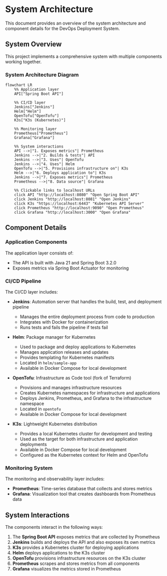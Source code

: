 # System Architecture

This document provides an overview of the system architecture and component details for the DevOps Deployment System.

## System Overview

This project implements a comprehensive system with multiple components working together.

### System Architecture Diagram

```mermaid
flowchart LR
    %% Application layer
    API["Spring Boot API"]

    %% CI/CD layer
    Jenkins["Jenkins"]
    Helm["Helm"]
    OpenTofu["OpenTofu"]
    K3s["K3s (Kubernetes)"]

    %% Monitoring layer
    Prometheus["Prometheus"]
    Grafana["Grafana"]

    %% System interactions
    API -->|"1. Exposes metrics"| Prometheus
    Jenkins -->|"2. Builds & tests"| API
    Jenkins -->|"3. Uses"| OpenTofu
    Jenkins -->|"4. Uses"| Helm
    OpenTofu -->|"5. Provisions infrastructure on"| K3s
    Helm -->|"6. Deploys application to"| K3s
    Jenkins -->|"7. Exposes metrics"| Prometheus
    Prometheus -->|"8. Data source"| Grafana

    %% Clickable links to localhost URLs
    click API "http://localhost:8080" "Open Spring Boot API"
    click Jenkins "http://localhost:8081" "Open Jenkins"
    click K3s "https://localhost:6443" "Kubernetes API Server"
    click Prometheus "http://localhost:9090" "Open Prometheus"
    click Grafana "http://localhost:3000" "Open Grafana"
```

## Component Details

### Application Components

The application layer consists of:

- The API is built with Java 21 and Spring Boot 3.2.0
- Exposes metrics via Spring Boot Actuator for monitoring

### CI/CD Pipeline

The CI/CD layer includes:

- **Jenkins**: Automation server that handles the build, test, and deployment pipeline
  - Manages the entire deployment process from code to production
  - Integrates with Docker for containerization
  - Runs tests and fails the pipeline if tests fail

- **Helm**: Package manager for Kubernetes
  - Used to package and deploy applications to Kubernetes
  - Manages application releases and updates
  - Provides templating for Kubernetes manifests
  - Located in `helm/sample-app`
  - Available in Docker Compose for local development

- **OpenTofu**: Infrastructure as Code tool (fork of Terraform)
  - Provisions and manages infrastructure resources
  - Creates Kubernetes namespaces for infrastructure and applications
  - Deploys Jenkins, Prometheus, and Grafana to the infrastructure namespace
  - Located in `opentofu`
  - Available in Docker Compose for local development

- **K3s**: Lightweight Kubernetes distribution
  - Provides a local Kubernetes cluster for development and testing
  - Used as the target for both infrastructure and application deployments
  - Available in Docker Compose for local development
  - Configured as the Kubernetes context for Helm and OpenTofu

### Monitoring System

The monitoring and observability layer includes:

- **Prometheus**: Time-series database that collects and stores metrics
- **Grafana**: Visualization tool that creates dashboards from Prometheus data

## System Interactions

The components interact in the following ways:

1. The **Spring Boot API** exposes metrics that are collected by Prometheus
2. **Jenkins** builds and deploys the API and also exposes its own metrics
3. **K3s** provides a Kubernetes cluster for deploying applications
4. **Helm** deploys applications to the K3s cluster
5. **OpenTofu** provisions infrastructure resources on the K3s cluster
6. **Prometheus** scrapes and stores metrics from all components
7. **Grafana** visualizes the metrics stored in Prometheus
